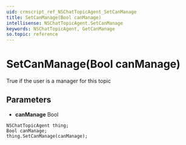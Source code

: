 ```yaml
---
uid: crmscript_ref_NSChatTopicAgent_SetCanManage
title: SetCanManage(Bool canManage)
intellisense: NSChatTopicAgent.SetCanManage
keywords: NSChatTopicAgent, GetCanManage
so.topic: reference
---
```


# SetCanManage(Bool canManage)

True if the user is a manager for this topic

## Parameters

* **canManage** Bool

```crmscript
NSChatTopicAgent thing;
Bool canManage;
thing.SetCanManage(canManage);
```

